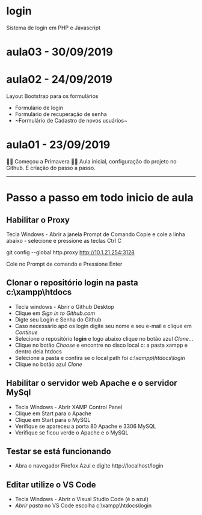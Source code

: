# login
Sistema de login em PHP e Javascript

# aula03 - 30/09/2019

# aula02 - 24/09/2019
Layout Bootstrap para os formulários
- Formulário de login
- Formulário de recuperação de senha
- ~Formulário de Cadastro de novos usuários~

# aula01 - 23/09/2019 
🌻🌷 Começou a Primavera 🌸🌹
Aula inicial, configuração do projeto no Github.
E criação do passo a passo. 

---
# Passo a passo em todo inicio de aula

## Habilitar o Proxy
Tecla Windows - Abrir a janela Prompt de Comando
Copie e cole a linha abaixo - selecione e pressione as teclas Ctrl C

  git config --global http.proxy http://10.1.21.254:3128

Cole no Prompt de comando e
Pressione Enter

## Clonar o repositório **login** na pasta **c:\xampp\htdocs**
  - Tecla windows - Abrir o Github Desktop
  - Clique em *Sign in to Github.com*
  - Digte seu Login e Senha do Github
  - Caso necessário apó os login digite seu nome e seu e-mail e clique em *Continue*
  - Selecione o repositório **login** e logo abaixo clique no botão azul *Clone...*
  - Clique no botão *Choose* e encontre no disco local c: a pasta xampp e dentro dela htdocs
  - Selecione a pasta e confira se o local path foi *c:\xampp\htdocs\login*
  - Clique no botão azul *Clone*
  
 ## Habilitar o servidor web **Apache** e o servidor **MySql**
  - Tecla Windows - Abrir  XAMP Control Panel
  - Clique em Start para o Apache 
  - Clique em Start para o MySQL 
  - Verifique se apareceu a porta 80 Apache e 3306 MySQL 
  - Verifique se ficou verde o Apache e o MySQL
 
## Testar se está funcionando
  - Abra o navegador Firefox Azul e digite http://localhost/login
  
## Editar utilize o VS Code
  - Tecla Windows - Abrir o Visual Studio Code (é o azul)
  - *Abrir pasta* no VS Code escolha c:\xampp\htdocs\login
